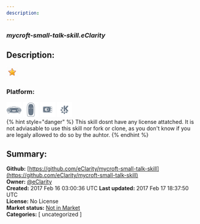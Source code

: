 ```yaml
---
description: 
---
```


### _mycroft-small-talk-skill.eClarity_  
## Description:  
  
  
![](../.gitbook/assets/star.png)  
  
### Platform:  
 ![Mark I](../.gitbook/assets/mark-1-icon.png)  ![Mark II](../.gitbook/assets/mark-2-icon.png)  ![Picroft](../.gitbook/assets/picroft-icon.png)  ![plasmoid](../.gitbook/assets/kde.png)   
{% hint style="danger" %}
This skill dosnt have any license attatched. It is not adviasable to use this skill nor fork or clone, as you don't know if you are legaly allowed to do so by the auhtor.
{% endhint %}
  
## Summary:  
**Github:** [https://github.com/eClarity/mycroft-small-talk-skill](https://github.com/eClarity/mycroft-small-talk-skill)  
**Owner:** [@eClarity](https://github.com/eClarity)  
**Created:** 2017 Feb 16 03:00:36 UTC  **Last updated:** 2017 Feb 17 18:37:50 UTC  
**License:** No License  
**Market status:** [Not in Market](https://market.mycroft.ai/skill/)  
**Categories:** [ uncategorized ]   
